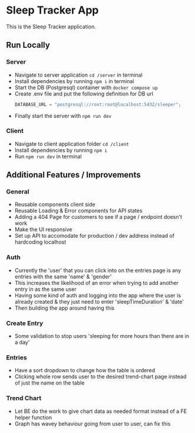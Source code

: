 # Sleep Tracker App

This is the Sleep Tracker application.

## Run Locally

### Server

- Navigate to server application `cd /server` in terminal
- Install dependencies by running `npm i` in terminal
- Start the DB (Postgresql) container with `docker compose up`
- Create .env file and put the following definition for DB url
  ```js
  DATABASE_URL = "postgresql://root:root@localhost:5432/sleeper";
  ```
- Finally start the server with `npm run dev`

### Client

- Navigate to client application folder `cd /client`
- Install dependencies by running `npm i`
- Run `npm run dev` in terminal

## Additional Features / Improvements

### General

- Reusable components client side
- Reusable Loading & Error components for API states
- Adding a 404 Page for customers to see if a page / endpoint doesn't work
- Make the UI responsive
- Set up API to accomodate for production / dev address instead of hardcoding localhost

### Auth

- Currently the 'user' that you can click into on the entries page is any entries with the same 'name' & 'gender'
- This increases the likelihood of an error when trying to add another entry in as the same user
- Having some kind of auth and logging into the app where the user is already created & they just need to enter 'sleepTimeDuration' & 'date'
- Then building the app around having this

### Create Entry

- Some validation to stop users 'sleeping for more hours than there are in a day'

### Entries

- Have a sort dropdown to change how the table is ordered
- Clicking whole row sends user to the desired trend-chart page instead of just the name on the table

### Trend Chart

- Let BE do the work to give chart data as needed format instead of a FE helper function
- Graph has wavey behaviour going from user to user, can fix this